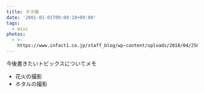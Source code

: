 ```yaml
---
title: ネタ帳
date: '2001-01-01T09:00:18+09:00'
tags:
  - misc
photos:
  - >-
    https://www.infact1.co.jp/staff_blog/wp-content/uploads/2018/04/250b8e9132f0488e31f2487b264544e5_s.jpg
---
```

今後書きたいトピックスについてメモ


- 花火の撮影
- ホタルの撮影

